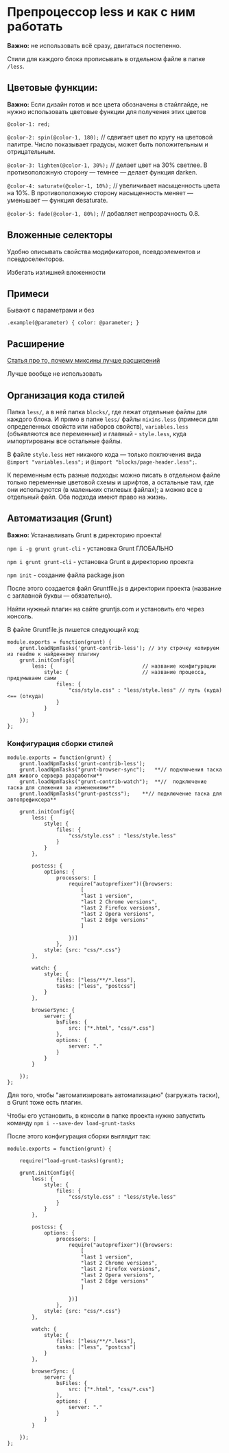 # Препроцессор less и как с ним работать

**Важно:** не использовать всё сразу, двигаться постепенно.

Стили для каждого блока прописывать в отдельном файле в папке `/less`.

## Цветовые функции:

**Важно:** Если дизайн готов и все цвета обозначены в стайлгайде, не нужно использовать цветовые функции для получения этих цветов

`@color-1: red;`

`@color-2: spin(@color-1, 180);` // сдвигает цвет по кругу на цветовой палитре. Число показывает градусы, может быть положительным и отрицательным.

`@color-3: lighten(@color-1, 30%);` // делает цвет на 30% светлее. В противоположную сторону — темнее — делает функция darken.

`@color-4: saturate(@color-1, 10%);` // увеличивает насыщенность цвета на 10%. В противоположную сторону насыщенность меняет — уменьшает — функция desaturate.

`@color-5: fade(@color-1, 80%);` // добавляет непрозрачность 0.8.

## Вложенные селекторы

Удобно описывать свойства модификаторов, псевдоэлементов и псевдоселекторов.

Избегать излишней вложенности

## Примеси

Бывают с параметрами и без

`.example(@parameter) {
	color: @parameter;
}`

## Расширение

[Статья про то, почему миксины лучше расширений](https://csswizardry.com/2016/02/mixins-better-for-performance/)

Лучше вообще не использовать

## Организация кода стилей

Папка `less/`, а в ней папка `blocks/`, где лежат отдельные файлы для каждого блока. И прямо в папке `less/` файлы `mixins.less` (примеси для определенных свойств или наборов свойств), `variables.less` (объявляются все переменные) и главный - `style.less`, куда импортированы все остальные файлы.

В файле `style.less` нет никакого кода — только поключения вида `@import "variables.less";` и `@import "blocks/page-header.less";`.

К переменным есть разные подходы: можно писать в отдельном файле только переменные цветовой схемы и шрифтов, а остальные там, где они используются (в маленьких стилевых файлах); а можно все в отдельный файл. Оба подхода имеют право на жизнь.

## Автоматизация (Grunt)

**Важно:** Устанавливать Grunt в директорию проекта!

`npm i -g grunt grunt-cli` - установка Grunt ГЛОБАЛЬНО 

`npm i grunt grunt-cli` - установка Grunt в директорию проекта

`npm init` - создание файла package.json

После этого создается файл Gruntfile.js в директории проекта (название с заглавной буквы — обязательно).

Найти нужный плагин на сайте gruntjs.com и установить его через консоль.

В файле Gruntfile.js пишется следующий код:

```
module.exports = function(grunt) {
	grunt.loadNpmTasks('grunt-contrib-less'); // эту строчку копируем из readme к найденному плагину
	grunt.initConfig({
		less: { 							// название конфигурации
			style: {						// название процесса, придумываем сами
				files: {
					"css/style.css" : "less/style.less" // путь (куда) <== (откуда)
 				}
			}
		}
	});
};
```

### Конфигурация сборки стилей

```
module.exports = function(grunt) {
	grunt.loadNpmTasks('grunt-contrib-less');
	grunt.loadNpmTasks("grunt-browser-sync");	**// подключения таска для живого сервера разработки**
	grunt.loadNpmTasks("grunt-contrib-watch");	**//  подключение таска для слежения за изменениями**
	grunt.loadNpmTasks("grunt-postcss");	**// подключение таска для автопрефиксера** 

	grunt.initConfig({
		less: { 							
			style: {						
				files: {
					"css/style.css" : "less/style.less" 
 				}
			}
		},

		postcss: {
			options: {
				processors: [
					require("autoprefixer")({browsers:
						[
						"last 1 version",
						"last 2 Chrome versions",
						"last 2 Firefox versions",
						"last 2 Opera versions",
						"last 2 Edge versions"
						]

					})]
				},
			style: {src: "css/*.css"}
		},

		watch: {
			style: {
				files: ["less/**/*.less"],
				tasks: ["less", "postcss"]
			}
		},

		browserSync: {
			server: {
				bsFiles: {
					src: ["*.html", "css/*.css"]
				},
				options: {
					server: "."
				}
			}
		}

	});
};
```
Для того, чтобы "автоматизировать автоматизацию" (загружать таски), в Grunt тоже есть плагин.

Чтобы его установить, в консоли в папке проекта нужно запустить команду `npm i --save-dev load-grunt-tasks`

После этого конфигурация сборки выглядит так:

```
module.exports = function(grunt) {
	
	require("load-grunt-tasks)(grunt);

	grunt.initConfig({
		less: { 							
			style: {						
				files: {
					"css/style.css" : "less/style.less" 
 				}
			}
		},

		postcss: {
			options: {
				processors: [
					require("autoprefixer")({browsers:
						[
						"last 1 version",
						"last 2 Chrome versions",
						"last 2 Firefox versions",
						"last 2 Opera versions",
						"last 2 Edge versions"
						]

					})]
				},
			style: {src: "css/*.css"}
		},

		watch: {
			style: {
				files: ["less/**/*.less"],
				tasks: ["less", "postcss"]
			}
		},

		browserSync: {
			server: {
				bsFiles: {
					src: ["*.html", "css/*.css"]
				},
				options: {
					server: "."
				}
			}
		}

	});
};
```


